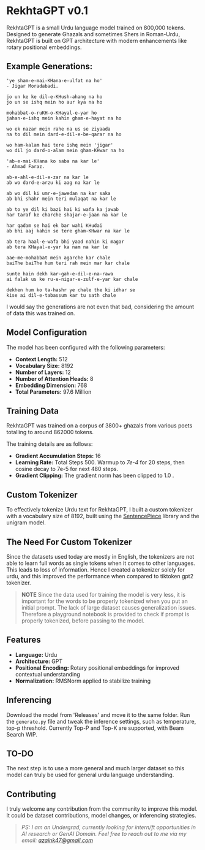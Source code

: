 # RekhtaGPT v0.1

RekhtaGPT is a small Urdu language model trained on 800,000 tokens. Designed to generate Ghazals and sometimes Shers in Roman-Urdu, RekhtaGPT is built on GPT architecture with modern enhancements like rotary positional embeddings.

## Example Generations:
```
'ye sham-e-mai-KHana-e-ulfat na ho'
- Jigar Moradabadi.

jo un ke ke dil-e-KHush-ahang na ho
jo un se ishq mein ho aur kya na ho

mohabbat-o-ruKH-o-KHayal-e-yar ho
jahan-e-ishq mein kahin gham-e-hayat na ho

wo ek nazar mein rahe na us se ziyaada
na to dil mein dard-e-dil-e-be-qarar na ho

wo ham-kalam hai tere ishq mein 'jigar'
wo dil jo dard-o-alam mein gham-KHwar na ho
```
```
'ab-e-mai-KHana ko saba na kar le'
- Ahmad Faraz.

ab-e-ahl-e-dil-e-zar na kar le
ab wo dard-e-arzu ki aag na kar le

ab wo dil ki umr-e-jawedan na kar saka
ab bhi shahr mein teri mulaqat na kar le

ab to ye dil ki bazi hai ki wafa ka jawab
har taraf ke charche shajar-e-jaan na kar le

har qadam se hai ek bar wahi KHudai
ab bhi aaj kahin se tere gham-KHwar na kar le

ab tera haal-e-wafa bhi yaad nahin ki magar
ab tera KHayal-e-yar ka nam na kar le
```
```
aae-me-mohabbat mein agarche kar chale
baiThe baiThe hum teri rah mein mar kar chale

sunte hain dekh kar-gah-e-dil-e-na-rawa
ai falak us ke ru-e-nigar-e-zulf-e-yar kar chale

dekhen hum ko ta-hashr ye chale the ki idhar se
kise ai dil-e-tabassum kar tu sath chale
```
I would say the generations are not even that bad, considering the amount of data this was trained on.

## Model Configuration

The model has been configured with the following parameters:

- **Context Length:** 512
- **Vocabulary Size:** 8192
- **Number of Layers:** 12
- **Number of Attention Heads:** 8
- **Embedding Dimension:** 768
- **Total Parameters:** 97.6 Million

## Training Data

RekhtaGPT was trained on a corpus of 3800+ ghazals from various poets totalling to around 862000 tokens.

The training details are as follows:
- **Gradient Accumulation Steps:** 16
- **Learning Rate:** Total Steps 500. Warmup to *7e-4* for 20 steps, then cosine decay to 7e-5 for next 480 steps.
- **Gradient Clipping:** The gradient norm has been clipped to 1.0 . 

## Custom Tokenizer

To effectively tokenize Urdu text for RekhtaGPT, I built a custom tokenizer with a vocabulary size of 8192, built using the [SentencePiece](https://github.com/google/sentencepiece) library and the unigram model. 

## The Need For Custom Tokenizer

Since the datasets used today are mostly in English, the tokenizers are not able to learn full words as single tokens when it comes to other languages. This leads to loss of information. Hence I created a tokenizer solely for urdu, and this improved the performance when compared to tiktoken gpt2 tokenizer. 
>**NOTE** Since the data used for training the model is very less, it is important for the words to be properly tokenized when you put an initial prompt. The lack of large dataset causes generalization issues. Therefore a playground notebook is provided to check if prompt is properly tokenized, before passing to the model.

## Features

- **Language:** Urdu
- **Architecture:** GPT
- **Positional Encoding:** Rotary positional embeddings for improved contextual understanding
- **Normalization:** RMSNorm applied to stabilize training

## Inferencing
Download the model from 'Releases' and move it to the same folder.
Run the ```generate.py``` file and tweak the inference settings, such as temperature, top-p threshold.
Currently Top-P and Top-K are supported, with Beam Search WIP.

## TO-DO
The next step is to use a more general and much larger dataset so this model can truly be used for general urdu language understanding.

## Contributing
I truly welcome any contribution from the community to improve this model. It could be dataset contributions, model changes, or inferencing strategies.  

>*PS: I am an Undergrad, currently looking for intern/ft opportunities in AI research or GenAI Domain. Feel free to reach out to me via my email: azaink47@gmail.com*
